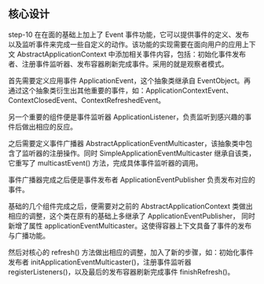 ## 核心设计
step-10 在在面的基础上加上了 Event 事件功能，它可以提供事件的定义、发布以及监听事件来完成一些自定义的动作。该功能的实现需要在面向用户的应用上下文
AbstractApplicationContext 中添加相关事件内容，包括：初始化事件发布者、注册事件监听器、发布容器刷新完成事件。采用的就是观察者模式。

首先需要定义应用事件 ApplicationEvent，这个抽象类继承自 EventObject。再通过这个抽象类衍生出其他重要的事件，如：ApplicationContextEvent、
ContextClosedEvent、ContextRefreshedEvent。

另一个重要的组件便是事件监听器 ApplicationListener，负责监听到感兴趣的事件后做出相应的反应。

之后需要定义事件广播器 AbstractApplicationEventMulticaster，该抽象类中包含了监听器的注册操作。同时 SimpleApplicationEventMulticaster
继承自该类，它重写了 multicastEvent() 方法，完成具体事件监听器的调用。

事件广播器完成之后便是事件发布者 ApplicationEventPublisher 负责发布对应的事件。

基础的几个组件完成之后，便需要对之前的 AbstractApplicationContext 类做出相应的调整，这个类在原有的基础上多继承了 ApplicationEventPublisher，
同时新增了属性 applicationEventMulticaster。这使得容器上下文具备了事件的发布与广播功能。

然后对核心的 refresh() 方法做出相应的调整，加入了新的步骤，如：初始化事件发布者 initApplicationEventMulticaster()，注册事件监听器
registerListeners()，以及最后的发布容器刷新完成事件 finishRefresh()。